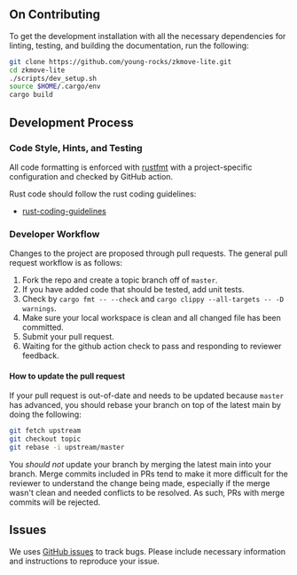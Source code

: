 ## On Contributing

To get the development installation with all the necessary dependencies for
linting, testing, and building the documentation, run the following:

```bash
git clone https://github.com/young-rocks/zkmove-lite.git
cd zkmove-lite
./scripts/dev_setup.sh
source $HOME/.cargo/env
cargo build
```

## Development Process

### Code Style, Hints, and Testing

All code formatting is enforced with [rustfmt](https://github.com/rust-lang/rustfmt) with a project-specific configuration and checked by GitHub action.

Rust code should follow the rust coding guidelines:

* [rust-coding-guidelines](https://github.com/Rust-Coding-Guidelines/rust-coding-guidelines)

### Developer Workflow

Changes to the project are proposed through pull requests. The general pull
request workflow is as follows:

1. Fork the repo and create a topic branch off of `master`.
2. If you have added code that should be tested, add unit tests.
3. Check by `cargo fmt -- --check` and `cargo clippy --all-targets -- -D warnings`.
4. Make sure your local workspace is clean and all changed file has been committed.
5. Submit your pull request.
6. Waiting for the github action check to pass and responding to reviewer feedback.

#### How to update the pull request

If your pull request is out-of-date and needs to be updated because `master`
has advanced, you should rebase your branch on top of the latest main by
doing the following:

```bash
git fetch upstream
git checkout topic
git rebase -i upstream/master
```

You *should not* update your branch by merging the latest main into your
branch. Merge commits included in PRs tend to make it more difficult for the
reviewer to understand the change being made, especially if the merge wasn't
clean and needed conflicts to be resolved. As such, PRs with merge commits will
be rejected.

## Issues

We uses [GitHub issues](https://github.com/young-rocks/zkmove-lite/issues) to track
bugs. Please include necessary information and instructions to reproduce your
issue.